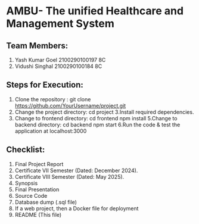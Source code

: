# AMBU- The unified Healthcare and Management System

## Team Members:
1. Yash Kumar Goel 2100290100197 8C
2. Vidushi Singhal 2100290100184 8C

## Steps for Execution:
1. Clone the repository : git clone https://github.com/YourUsername/project.git
2. Change the project directory: cd project
3.Install required dependencies.
4. Change to frontend directory: 
cd frontend
npm install
5.Change to backend directory:
cd backend
npm start
6.Run the code & test the application at localhost:3000

## Checklist:
1. Final Project Report
2. Certificate VII Semester (Dated: December 2024).
3. Certificate VIII Semester (Dated: May 2025).
4. Synopsis
5. Final Presentation
6. Source Code
7. Database dump (.sql file)
8. If a web project, then a Docker file for deployment
9. README (This file)
